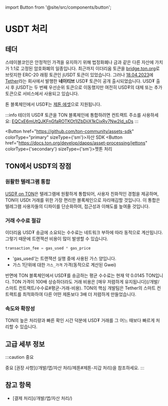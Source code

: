 import Button from '@site/src/components/button';

# USDT 처리

## 테더

스테이블코인은 안정적인 가격을 유지하기 위해 법정화폐나 금과 같은 다른 자산에 가치가 1:1로 고정된 암호화폐의 일종입니다. 최근까지 이더리움 토큰을 [bridge.ton.org](bridge.ton.org)로 브릿지한 ERC-20 래핑 토큰인 jUSDT 토큰이 있었습니다. 그러나 [18.04.2023](https://t.me/toncoin/824)에 [Tether](https://tether.to/en/)라는 회사에서 발행한 **네이티브** USD₮ 토큰이 공개 출시되었습니다. USD₮ 출시 후 jUSDT는 두 번째 우선순위 토큰으로 이동했지만 여전히 USD₮의 대체 또는 추가 토큰으로 서비스에서 사용되고 있습니다.

톤 블록체인에서 USD₮는 [제톤 에셋](/개발/앱/자산-처리/제톤)으로 지원됩니다.

:::info
테더의 USD₮ 토큰을 TON 블록체인에 통합하려면 컨트랙트 주소를 사용하세요:
[EQCxE6mUtQJKFnGfaROTKOt1lZbDiiX1kCixRv7Nw2Id_sDs](https://tonviewer.com/EQCxE6mUtQJKFnGfaROTKOt1lZbDiiX1kCixRv7Nw2Id_sDs?section=jetton)
:::

<Button href="https://github.com/ton-community/assets-sdk" colorType="primary" sizeType={'sm'}>자산 SDK</Button>
<Button href="https://docs.ton.org/develop/dapps/asset-processing/jettons" colorType={'secondary'} sizeType={'sm'}>젯톤 처리</Button>

## TON에서 USD₮의 장점

### 원활한 텔레그램 통합

[USD₮ on TON](https://ton.org/borderless)은 텔레그램에 원활하게 통합되어, 사용자 친화적인 경험을 제공하며, TON이 USDt 거래를 위한 가장 편리한 블록체인으로 자리매김할 것입니다. 이 통합은 텔레그램 사용자들의 디파이를 단순화하여, 접근성과 이해도를 높여줄 것입니다.

### 거래 수수료 절감

이더리움 USD₮ 송금에 소요되는 수수료는 네트워크 부하에 따라 동적으로 계산됩니다. 그렇기 때문에 트랜잭션 비용이 많이 발생할 수 있습니다.

```cpp
transaction_fee = gas_used * gas_price
```

- 'gas_used'는 트랜잭션 실행 중에 사용된 가스 양입니다.
- 가스 1단위에 대한 `가스_가격` 가격(동적으로 계산된 Gwei)

반면에 TON 블록체인에서 USD₮를 송금하는 평균 수수료는 현재 약 0.0145 TON입니다. TON 가격이 100배 상승하더라도 거래 비용은 [매우 저렴하게 유지됩니다](/개발/스마트 컨트랙트/수수료#평균-거래-비용). TON의 핵심 개발팀은 Tether의 스마트 컨트랙트를 최적화하여 다른 어떤 제톤보다 3배 더 저렴하게 만들었습니다.

### 속도와 확장성

TON의 높은 처리량과 빠른 확인 시간 덕분에 USD₮ 거래를 그 어느 때보다 빠르게 처리할 수 있습니다.

## 고급 세부 정보

:::caution 중요

중요 [권장 사항](/개발/앱/자산 처리/제톤#제톤-지갑 처리)을 참조하세요.
:::

## 참고 항목

- [결제 처리](/개발/앱/자산 처리/)
